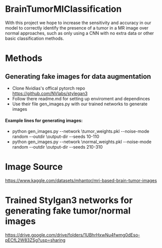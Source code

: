 # BrainTumorMIClassification
With this project we hope to increase the sensitivity and accuracy in our model to correctly identify the presence of a tumor in a MR image over normal approaches, such as only using a CNN with no extra data or other basic classification methods.

# Methods
## Generating fake images for data augmentation 
- Clone Nvidias's offical pytorch repo https://github.com/NVlabs/stylegan3 
- Follow there readme.md for setting up enviroment and dependinces 
- Use their file gen_images.py with our trained networks to generate images 
#### Example lines for generating images:
- python gen_images.py --network \tumor_weights.pkl --noise-mode random --outdir \output-dir --seeds 10-110
- python gen_images.py --network \normal_weights.pkl --noise-mode random --outdir \output-dir --seeds 210-310

# Image Source
https://www.kaggle.com/datasets/mhantor/mri-based-brain-tumor-images

# Trained Stylgan3 networks for generating fake tumor/normal images
https://drive.google.com/drive/folders/1UBhrHxwNu4fwmg0dEso-pECfL2W83ZSg?usp=sharing

